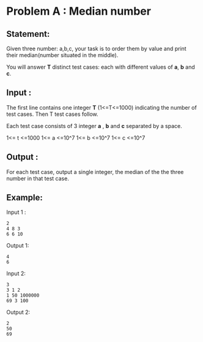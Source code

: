 # Problem A : Median number 

## Statement:

Given three number: a,b,c, your task is to order them by value and print their median(number situated in the middle).      

You will answer **T** distinct test cases: each with different values of **a**, **b** and **c**.

## Input :
The first line contains one integer **T** (1<=T<=1000) indicating the number of test cases. Then T test cases follow.

Each test case consists of 3 integer **a** , **b** and **c** separated by a space. 

1<= t <=1000
1<= a <=10^7
1<= b <=10^7
1<= c <=10^7

## Output :
For each test case, output a single integer, the median of the the three number in that test case.       

## Example:
Input 1 :  

```
2 
4 8 3  
6 6 10   
```

Output 1:  

```
4  
6    
```

Input 2:  

```
3
3 1 2
1 50 1000000
69 3 100  
```

Output 2:  

```
2
50
69
```

